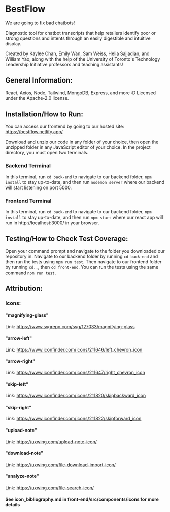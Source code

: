# BestFlow
We are going to fix bad chatbots!

Diagnostic tool for chatbot transcripts that help retailers identify poor or strong questions and intents through an easily digestible and intuitive display.

Created by Kaylee Chan, Emily Wan, Sam Weiss, Helia Sajjadian, and William Yao,
along with the help of the University of Toronto's Technology Leadership Initiative professors and teaching assistants!

## General Information:
React, Axios, Node, Tailwind, MongoDB, Express, and more :D
Licensed under the Apache-2.0 license.

## Installation/How to Run:

You can access our frontend by going to our hosted site: https://bestflow.netlify.app/

Download and unzip our code in any folder of your choice, then open the unzipped folder in any JavaScript editor of your choice.
In the project directory, you must open two terminals.

### Backend Terminal

In this terminal, run `cd back-end` to navigate to our backend folder, `npm install` to stay up-to-date,
and then run `nodemon server` where our backend will start listening on port 5000.

### Frontend Terminal

In this terminal, run `cd back-end` to navigate to our backend folder, `npm install` to stay up-to-date,
and then run `npm start` where our react app will run in http://localhost:3000/ in your browser.

## Testing/How to Check Test Coverage:

Open your command prompt and navigate to the folder you downloaded our repository in.
Navigate to our backend folder by running `cd back-end` and then run the tests using `npm run test`.
Then navigate to our frontend folder by running `cd..`, then `cd front-end`. You can run the tests using the same command `npm run test`.

## Attribution:

### Icons:

#### "magnifying-glass"
Link: https://www.svgrepo.com/svg/127033/magnifying-glass

#### "arrow-left"
Link: https://www.iconfinder.com/icons/211646/left_chevron_icon

#### "arrow-right"
Link: https://www.iconfinder.com/icons/211647/right_chevron_icon

#### "skip-left"
Link: https://www.iconfinder.com/icons/211820/skipbackward_icon

#### "skip-right"
Link: https://www.iconfinder.com/icons/211822/skipforward_icon

#### "upload-note"
Link: https://uxwing.com/upload-note-icon/

#### "download-note"
Link: https://uxwing.com/file-download-import-icon/

#### "analyze-note"
Link: https://uxwing.com/file-search-icon/

#### See icon_bibliography.md in front-end/src/components/icons for more details